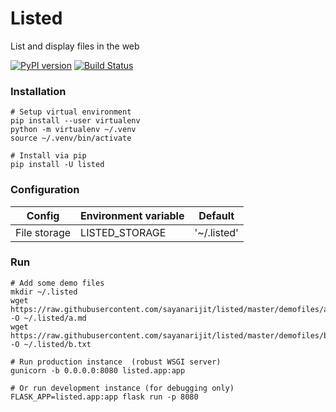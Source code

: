 # Listed

List and display files in the web

[![PyPI version](https://img.shields.io/pypi/v/listed.svg)](https://pypi.org/p/listed)
[![Build Status](https://travis-ci.org/sayanarijit/listed.svg?branch=master)](https://travis-ci.org/sayanarijit/listed)


### Installation

```
# Setup virtual environment
pip install --user virtualenv
python -m virtualenv ~/.venv
source ~/.venv/bin/activate

# Install via pip
pip install -U listed
```


### Configuration

| Config       | Environment variable | Default     |
| ------------ | -------------------- | ----------- |
| File storage | LISTED_STORAGE       | '~/.listed' |


### Run

```
# Add some demo files
mkdir ~/.listed
wget https://raw.githubusercontent.com/sayanarijit/listed/master/demofiles/a.md -O ~/.listed/a.md
wget https://raw.githubusercontent.com/sayanarijit/listed/master/demofiles/b.txt -O ~/.listed/b.txt

# Run production instance  (robust WSGI server)
gunicorn -b 0.0.0.0:8080 listed.app:app

# Or run development instance (for debugging only)
FLASK_APP=listed.app:app flask run -p 8080
```
